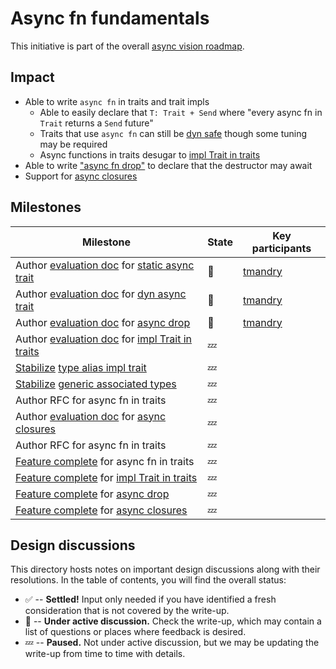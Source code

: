 # Async fn fundamentals

This initiative is part of the overall [async vision roadmap](https://rust-lang.github.io/wg-async-foundations/vision/roadmap.html).

## Impact

* Able to write `async fn` in traits and trait impls
    * Able to easily declare that `T: Trait + Send` where "every async fn in `Trait` returns a `Send` future"
    * Traits that use `async fn` can still be [dyn safe](./design-discussions/dyn_async_trait.md) though some tuning may be required
    * Async functions in traits desugar to [impl Trait in traits]
* Able to write ["async fn drop"][async drop] to declare that the destructor may await
* Support for [async closures]

## Milestones

| Milestone | State | Key participants |
| --- | --- | --- |
| Author [evaluation doc] for [static async trait] | 🦀 | [tmandry]
| Author [evaluation doc] for [dyn async trait]  | 🦀 | [tmandry]
| Author [evaluation doc] for [async drop] | 🦀 | [tmandry]
| Author [evaluation doc] for [impl Trait in traits]  | 💤 |
| [Stabilize] [type alias impl trait] | 💤  |
| [Stabilize] [generic associated types]  | 💤 |
| Author RFC for async fn in traits  | 💤 |
| Author [evaluation doc] for [async closures]  | 💤 |
| Author RFC for async fn in traits  | 💤 |
| [Feature complete] for async fn in traits | 💤 |
| [Feature complete] for [impl Trait in traits] | 💤 |
| [Feature complete] for [async drop] | 💤 |
| [Feature complete] for [async closures] | 💤 |

## Design discussions

This directory hosts notes on important design discussions along with their resolutions.
In the table of contents, you will find the overall status:

* ✅ -- **Settled!** Input only needed if you have identified a fresh consideration that is not covered by the write-up.
* 💬 -- **Under active discussion.** Check the write-up, which may contain a list of questions or places where feedback is desired.
* 💤 -- **Paused.** Not under active discussion, but we may be updating the write-up from time to time with details.

[nikomatsakis]: https://github.com/nikomatsakis/
[oli-obk]: https://github.com/oli-obk/
[jackh726]: https://github.com/jackh726/
[tmandry]: https://github.com/tmandry/
[async drop]: ./design-discussions/async_drop.md
[async closures]: ./design-discussions/async_closures.md
[impl Trait in traits]: ./design-discussions/impl_trait_in_traits.md
[type alias impl trait]: https://github.com/rust-lang/rust/issues/63063
[generic associated types]: https://github.com/rust-lang/generic-associated-types-initiative
[static async trait]: ./design-discussions/static_async_trait.md
[dyn async trait]: ./design-discussions/dyn_async_trait.md

[evaluation doc]: https://rust-lang.github.io/wg-async-foundations/vision/how_to_vision/evaluations.html
[stabilize]: https://lang-team.rust-lang.org/initiatives/process/stages/stabilized.html
[feature complete]: https://lang-team.rust-lang.org/initiatives/process/stages/feature_complete.html
